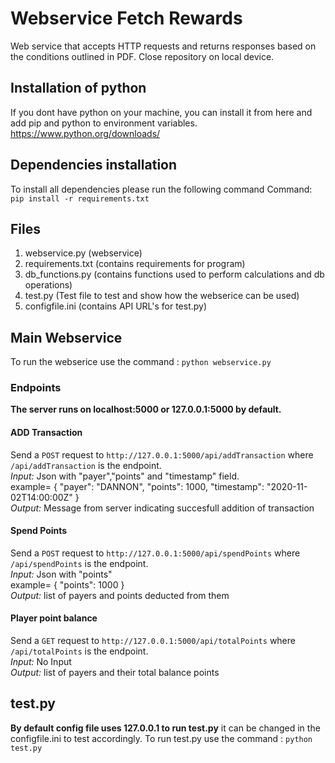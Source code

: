 # Webservice Fetch Rewards
Web service that accepts HTTP requests and returns responses based on the conditions outlined in PDF.
Close repository on local device.
## Installation of python 
If you dont have python on your machine, you can install it from here and add pip and python to environment variables.
https://www.python.org/downloads/


## Dependencies installation
To install all dependencies please run the following command
Command:
```pip install -r requirements.txt```

## Files
1. webservice.py (webservice)
2. requirements.txt (contains requirements for program)
3. db_functions.py (contains functions used to perform calculations and db operations)
4. test.py (Test file to test and show how the webserice can be used)
5. configfile.ini (contains API URL's for test.py)

## Main Webservice
To run the webserice use the command : ```python webservice.py```

### Endpoints
**The server runs on localhost:5000 or 127.0.0.1:5000 by default.**
#### ADD Transaction
Send a ```POST``` request to ```http://127.0.0.1:5000/api/addTransaction``` where ```/api/addTransaction``` is the endpoint.<br />
*Input:* Json with "payer","points" and "timestamp" field.<br />
example= { "payer": "DANNON", "points": 1000, "timestamp": "2020-11-02T14:00:00Z" }<br />
*Output:* Message from server indicating succesfull addition of transaction

#### Spend Points
Send a ```POST``` request to ```http://127.0.0.1:5000/api/spendPoints``` where ```/api/spendPoints``` is the endpoint.<br />
*Input:* Json with "points"<br />
    example= { "points": 1000 }<br />
*Output:* list of payers and points deducted from them

#### Player point balance
Send a ```GET``` request to ```http://127.0.0.1:5000/api/totalPoints``` where ```/api/totalPoints``` is the endpoint.<br />
*Input:* No Input<br />
*Output:* list of payers and their total balance points


## test.py
**By default config file uses 127.0.0.1 to run test.py** it can be changed in the configfile.ini to test accordingly.
To run test.py use the command : ```python test.py```
